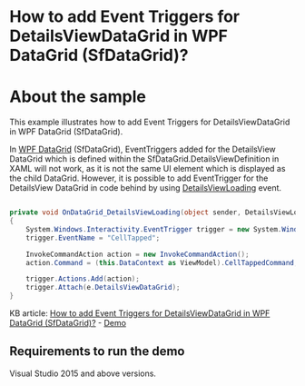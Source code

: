 # How to add Event Triggers for DetailsViewDataGrid in WPF DataGrid (SfDataGrid)?

# About the sample

This example illustrates how to add Event Triggers for DetailsViewDataGrid in WPF DataGrid (SfDataGrid).

In [WPF DataGrid](https://www.syncfusion.com/wpf-ui-controls/datagrid) (SfDataGrid), EventTriggers added for the DetailsView DataGrid which is defined within the SfDataGrid.DetailsViewDefinition in XAML will not work, as it is not the same UI element which is displayed as the child DataGrid. However, it is possible to add EventTrigger for the DetailsView DataGrid in code behind by using [DetailsViewLoading](https://help.syncfusion.com/cr/wpf/Syncfusion.UI.Xaml.Grid.SfDataGrid.html#Syncfusion_UI_Xaml_Grid_SfDataGrid_DetailsViewLoading) event. 

```C#

private void OnDataGrid_DetailsViewLoading(object sender, DetailsViewLoadingAndUnloadingEventArgs e)
{
    System.Windows.Interactivity.EventTrigger trigger = new System.Windows.Interactivity.EventTrigger();
    trigger.EventName = "CellTapped";

    InvokeCommandAction action = new InvokeCommandAction();
    action.Command = (this.DataContext as ViewModel).CellTappedCommand;

    trigger.Actions.Add(action);
    trigger.Attach(e.DetailsViewDataGrid);
}

```
KB article: [How to add Event Triggers for DetailsViewDataGrid in WPF DataGrid (SfDataGrid)?](https://www.syncfusion.com/kb/12816/how-to-add-event-triggers-for-detailsviewdatagrid-in-wpf-datagrid-sfdatagrid) - [Demo](https://github.com/SyncfusionExamples/how-to-add-event-triggers-for-detailsviewdatagrid-in-wpf-datagrid/edit/main/README.md)

## Requirements to run the demo

Visual Studio 2015 and above versions.

